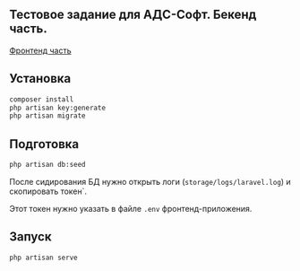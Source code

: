 ## Тестовое задание для АДС-Софт. Бекенд часть.

[Фронтенд часть](https://github.com/dijeth-example-tasks/ads-soft_frontend)

## Установка

```bash
composer install
php artisan key:generate
php artisan migrate
```

## Подготовка

```bash
php artisan db:seed
```

После сидирования БД нужно открыть логи (`storage/logs/laravel.log`) и скопировать токен`.

Этот токен нужно указать в файле `.env` фронтенд-приложения.

## Запуск

```bash
php artisan serve
```
